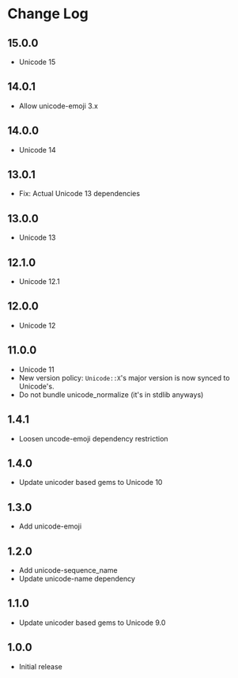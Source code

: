 # Change Log

## 15.0.0

- Unicode 15

## 14.0.1

- Allow unicode-emoji 3.x

## 14.0.0

- Unicode 14

## 13.0.1

- Fix: Actual Unicode 13 dependencies

## 13.0.0

- Unicode 13

## 12.1.0

- Unicode 12.1

## 12.0.0

- Unicode 12

## 11.0.0

- Unicode 11
- New version policy: `Unicode::X`'s major version is now synced to Unicode's.
- Do not bundle unicode_normalize (it's in stdlib anyways)

## 1.4.1

- Loosen uncode-emoji dependency restriction

## 1.4.0

- Update unicoder based gems to Unicode 10

## 1.3.0

- Add unicode-emoji

## 1.2.0

- Add unicode-sequence_name
- Update unicode-name dependency

## 1.1.0

- Update unicoder based gems to Unicode 9.0

## 1.0.0

- Initial release
